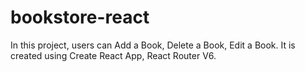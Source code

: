 # bookstore-react
In this project, users can Add a Book, Delete a Book, Edit a Book. It is created using Create React App, React Router V6.
